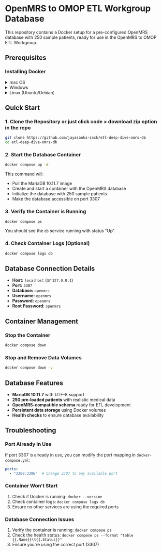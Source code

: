# OpenMRS to OMOP ETL Workgroup Database

This repository contains a Docker setup for a pre-configured OpenMRS database with 250 sample patients, ready for use in the OpenMRS to OMOP ETL Workgroup.

## Prerequisites

### Installing Docker

<details>
<summary>mac OS</summary>


1. **Manual Installation:**
   - Download Docker Desktop from [https://www.docker.com/products/docker-desktop](https://www.docker.com/products/docker-desktop)
   - Install and launch Docker Desktop
   - Ensure Docker is running (you should see the Docker icon in your menu bar)
2. Or ** Using Homebrew:**
   ```bash
   brew install --cask docker
   ```
   Then launch Docker Desktop from Applications.
</details>

<details>
<summary>Windows</summary>

1. Download Docker Desktop from [https://www.docker.com/products/docker-desktop](https://www.docker.com/products/docker-desktop)
2. Install and launch Docker Desktop
3. Ensure WSL 2 is enabled if prompted
</details>

<details>
<summary>Linux (Ubuntu/Debian)</summary>


```bash
# Update package index
sudo apt-get update

# Install prerequisites
sudo apt-get install apt-transport-https ca-certificates curl gnupg lsb-release

# Add Docker's official GPG key
curl -fsSL https://download.docker.com/linux/ubuntu/gpg | sudo gpg --dearmor -o /usr/share/keyrings/docker-archive-keyring.gpg

# Add Docker repository
echo "deb [arch=amd64 signed-by=/usr/share/keyrings/docker-archive-keyring.gpg] https://download.docker.com/linux/ubuntu $(lsb_release -cs) stable" | sudo tee /etc/apt/sources.list.d/docker.list > /dev/null

# Install Docker
sudo apt-get update
sudo apt-get install docker-ce docker-ce-cli containerd.io

# Start Docker service
sudo systemctl start docker
sudo systemctl enable docker

# Add your user to docker group (optional, to avoid sudo)
sudo usermod -aG docker $USER
```

</details>

## Quick Start

### 1. Clone the Repository or just click code > download zip option in the repo
```bash
git clone https://github.com/jayasanka-sack/etl-deep-dive-omrs-db
cd etl-deep-dive-omrs-db
```

### 2. Start the Database Container
```bash
docker compose up -d
```

This command will:
- Pull the MariaDB 10.11.7 image
- Create and start a container with the OpenMRS database
- Initialize the database with 250 sample patients
- Make the database accessible on port 3307

### 3. Verify the Container is Running
```bash
docker compose ps
```

You should see the `db` service running with status "Up".

### 4. Check Container Logs (Optional)
```bash
docker compose logs db
```

## Database Connection Details

- **Host:** `localhost` (or `127.0.0.1`)
- **Port:** `3307`
- **Database:** `openmrs`
- **Username:** `openmrs`
- **Password:** `openmrs`
- **Root Password:** `openmrs`


## Container Management

### Stop the Container
```bash
docker compose down
```

### Stop and Remove Data Volumes
```bash
docker compose down -v
```

## Database Features

- **MariaDB 10.11.7** with UTF-8 support
- **250 pre-loaded patients** with realistic medical data
- **OpenMRS-compatible schema** ready for ETL development
- **Persistent data storage** using Docker volumes
- **Health checks** to ensure database availability

## Troubleshooting

### Port Already in Use
If port 3307 is already in use, you can modify the port mapping in `docker-compose.yml`:
```yaml
ports:
  - "3308:3306"  # Change 3307 to any available port
```

### Container Won't Start
1. Check if Docker is running: `docker --version`
2. Check container logs: `docker compose logs db`
3. Ensure no other services are using the required ports

### Database Connection Issues
1. Verify the container is running: `docker compose ps`
2. Check the health status: `docker compose ps --format "table {{.Name}}\t{{.Status}}"`
3. Ensure you're using the correct port (3307)

